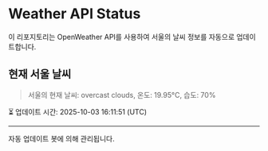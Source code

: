 
# Weather API Status

이 리포지토리는 OpenWeather API를 사용하여 서울의 날씨 정보를 자동으로 업데이트합니다.

## 현재 서울 날씨
> 서울의 현재 날씨: overcast clouds, 온도: 19.95°C, 습도: 70%

⏳ 업데이트 시간: 2025-10-03 16:11:51 (UTC)

---
자동 업데이트 봇에 의해 관리됩니다.
